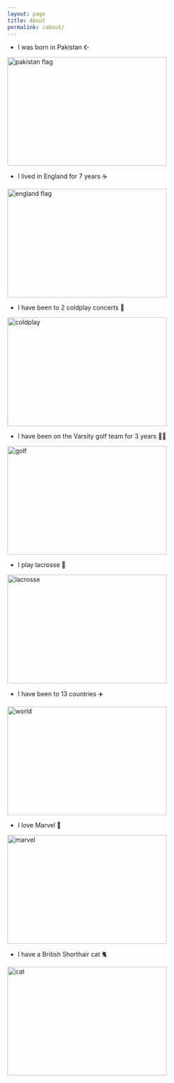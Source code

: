 ```yaml
---
layout: page
title: About
permalink: /about/
---
```


- I was born in Pakistan ☪
<div>
<img src="https://i.ebayimg.com/images/g/BssAAOSw0gFh1gWL/s-l1200.jpg" alt="pakistan flag" height="245" width="360">
<div>


- I lived in England for 7 years ☕️
<div>
<img src="https://i.ebayimg.com/images/g/6BMAAOSw4MZfkXh0/s-l400.jpg" alt="england flag" height="245" width="360">
<div>


- I have been to 2 coldplay concerts 🎤
<div>
<img src="https://static1.straitstimes.com.sg/s3fs-public/styles/large30x20/public/articles/2023/06/24/rrcoldplay2406_2.jpg?VersionId=B_yFErVupWbUG1LvHXkXbceGHYyMhKgG" alt="coldplay" height="245" width="360">
<div>


- I have been on the Varsity golf team for 3 years 🏌️‍♀️
<div>
<img src="https://encrypted-tbn0.gstatic.com/images?q=tbn:ANd9GcR_jae6kqtiFw5WKwzGibvCssqwfun9l9wJOA&s" alt="golf" height="245" width="360">
<div>


- I play lacrosse 🥍
<div>
<img src="https://shop.guardiansports.com/cdn/shop/files/DSC04346.jpg?v=1725366284&width=1214" alt="lacrosse" height="245" width="360">
<div>


- I have been to 13 countries ✈️
<div>
<img src="https://t4.ftcdn.net/jpg/00/65/48/25/360_F_65482539_C0ZozE5gUjCafz7Xq98WB4dW6LAhqKfs.jpg" alt="world" height="245" width="360">
<div>


- I love Marvel 🍿
<div>
<img src="https://encrypted-tbn0.gstatic.com/images?q=tbn:ANd9GcTimfpszmdlRxFKQxircof8_CRHWAVzlYPrJw&s" alt="marvel" height="245" width="360">
<div>


- I have a British Shorthair cat 🐈
<div>
<img src="/Users/manahil/Pictures/Photos Library.photoslibrary/originals/4/4ACAA03C-F222-417C-A0A4-591343A739D9.jpeg" alt="cat" height="245" width="360">
<div>
